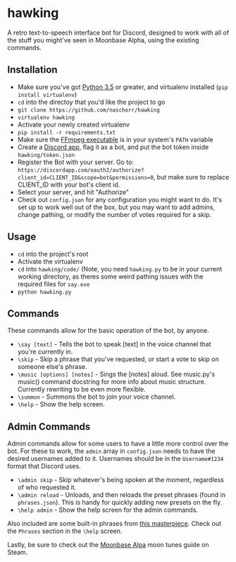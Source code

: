 # hawking
A retro text-to-speech interface bot for Discord, designed to work with all of the stuff you might've seen in Moonbase Alpha, using the existing commands.

## Installation
- Make sure you've got [Python 3.5](https://www.python.org/downloads/) or greater, and virtualenv installed (`pip install virtualenv`)
- `cd` into the directoy that you'd like the project to go
- `git clone https://github.com/naschorr/hawking`
- `virtualenv hawking`
- Activate your newly created virtualenv
- `pip install -r requirements.txt`
- Make sure the [FFmpeg executable](https://www.ffmpeg.org/download.html) is in your system's `PATH` variable
- Create a [Discord app](https://discordapp.com/developers/applications/me), flag it as a bot, and put the bot token inside `hawking/token.json`
- Register the Bot with your server. Go to: `https://discordapp.com/oauth2/authorize?client_id=CLIENT_ID&scope=bot&permissions=0`, but make sure to replace CLIENT_ID with your bot's client id.
- Select your server, and hit "Authorize"
- Check out `config.json` for any configuration you might want to do. It's set up to work well out of the box, but you may want to add admins, change pathing, or modify the number of votes required for a skip.

## Usage
- `cd` into the project's root
- Activate the virtualenv
- `cd` into `hawking/code/` (Note, you need `hawking.py` to be in your current working directory, as theres some weird pathing issues with the required files for `say.exe`
- `python hawking.py`

## Commands
These commands allow for the basic operation of the bot, by anyone.
- `\say [text]` - Tells the bot to speak [text] in the voice channel that you're currently in.
- `\skip` - Skip a phrase that you've requested, or start a vote to skip on someone else's phrase.
- `\music [options] [notes]` - Sings the [notes] aloud. See music.py's music() command docstring for more info about music structure. Currently rewriting to be even more flexible.
- `\summon` - Summons the bot to join your voice channel.
- `\help` - Show the help screen.

## Admin Commands
Admin commands allow for some users to have a little more control over the bot. For these to work, the `admin` array in `config.json` needs to have the desired usernames added to it. Usernames should be in the `Username#1234` format that Discord uses.
- `\admin skip` - Skip whatever's being spoken at the moment, regardless of who requested it.
- `\admin reload` - Unloads, and then reloads the preset phrases (found in `phrases.json`). This is handy for quickly adding new presets on the fly.
- `\help admin` - Show the help screen for the admin commands.

Also included are some built-in phrases from [this masterpiece](https://www.youtube.com/watch?v=1B488z1MmaA). Check out the `Phrases` section in the `\help` screen.

Lastly, be sure to check out the [Moonbase Alpa](https://steamcommunity.com/sharedfiles/filedetails/?id=482628855) moon tunes guide on Steam.
